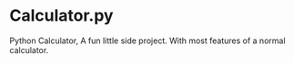 # Calculator.py
Python Calculator,
 A fun little side project. With most features of a normal calculator.
